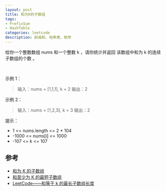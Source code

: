 ```yaml
---
layout: post
title: 和为K的子数组
tags:
- PrefixSum
- HashTable
categories: leetcode
description: 前缀和、哈希表、枚举
---
```


给你一个整数数组 nums 和一个整数 k ，请你统计并返回 该数组中和为 k 的连续子数组的个数 。

 

示例 1：

>输入：nums = [1,1,1], k = 2
>输出：2

示例 2：

>输入：nums = [1,2,3], k = 3
>输出：2
 

提示：

- 1 <= nums.length <= 2 * 104
- -1000 <= nums[i] <= 1000
- -107 <= k <= 107

## 参考

- [和为 K 的子数组](https://leetcode.cn/problems/subarray-sum-equals-k/)
- [和至少为 K 的最短子数组](https://leetcode.cn/problems/shortest-subarray-with-sum-at-least-k/)
- [LeetCode——和等于 k 的最长子数组长度](https://www.cnblogs.com/xym4869/p/13509217.html)

